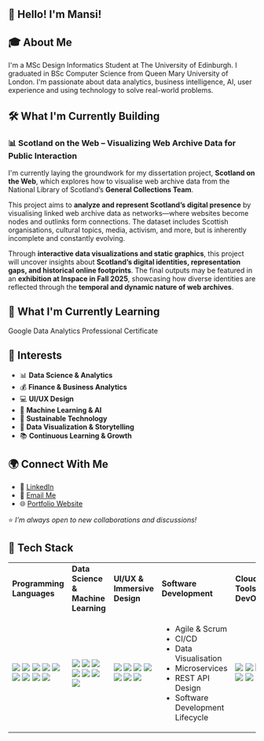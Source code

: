 ## 👋 Hello! I'm Mansi!

## 🎓 About Me
I'm a MSc Design Informatics Student at The University of Edinburgh. I graduated in BSc Computer Science from Queen Mary University of London.
I'm passionate about data analytics, business intelligence, AI, user experience and using technology to solve real-world problems.

## 🛠️ What I'm Currently Building
### 📊 Scotland on the Web – Visualizing Web Archive Data for Public Interaction  
I'm currently laying the groundwork for my dissertation project, **Scotland on the Web**, which explores how to visualise web archive data from the National Library of Scotland’s **General Collections Team**.  

This project aims to **analyze and represent Scotland’s digital presence** by visualising linked web archive data as networks—where websites become nodes and outlinks form connections. The dataset includes Scottish organisations, cultural topics, media, activism, and more, but is inherently incomplete and constantly evolving.  

Through **interactive data visualizations and static graphics**, this project will uncover insights about **Scotland’s digital identities, representation gaps, and historical online footprints**. The final outputs may be featured in an **exhibition at Inspace in Fall 2025**, showcasing how diverse identities are reflected through the **temporal and dynamic nature of web archives**.  


## 🌱 What I'm Currently Learning
Google Data Analytics Professional Certificate

## 🤔 Interests
- 📊 **Data Science & Analytics**
- 💰 **Finance & Business Analytics**
- 💻 **UI/UX Design**
- 🤖 **Machine Learning & AI**
- 🌱 **Sustainable Technology**
- 🎨 **Data Visualization & Storytelling**
- 📚 **Continuous Learning & Growth**

## 🌍 Connect With Me
- 💼 [LinkedIn](www.linkedin.com/in/mansimanoj)
- 📧 [Email Me](mailto:mansimanoj11@outlook.com)
- 🌐 [Portfolio Website](https://readymag.website/u4065009182/5266020/)

⭐ *I’m always open to new collaborations and discussions!* 

## 🚀 Tech Stack

<table>
  <tr>
    <td><b>Programming Languages</b></td>
    <td><b>Data Science & Machine Learning</b></td>
    <td><b>UI/UX & Immersive Design</b></td>
    <td><b>Software Development</b></td>
    <td><b>Cloud, Tools & DevOps</b></td>
  </tr>
  <tr>
    <td>
      <img src="https://img.shields.io/badge/Python-3776AB?style=for-the-badge&logo=python&logoColor=white">
      <img src="https://img.shields.io/badge/Java-007396?style=for-the-badge&logo=java&logoColor=white">
      <img src="https://img.shields.io/badge/C%23-239120?style=for-the-badge&logo=csharp&logoColor=white">
      <img src="https://img.shields.io/badge/C-00599C?style=for-the-badge&logo=c&logoColor=white">
      <img src="https://img.shields.io/badge/SQL-4479A1?style=for-the-badge&logo=postgresql&logoColor=white">
      <img src="https://img.shields.io/badge/JavaScript-F7DF1E?style=for-the-badge&logo=javascript&logoColor=black">
      <img src="https://img.shields.io/badge/HTML5-E34F26?style=for-the-badge&logo=html5&logoColor=white">
      <img src="https://img.shields.io/badge/CSS3-1572B6?style=for-the-badge&logo=css3&logoColor=white">
      <img src="https://img.shields.io/badge/PHP-777BB4?style=for-the-badge&logo=php&logoColor=white">
    </td>
    <td>
      <img src="https://img.shields.io/badge/TensorFlow-FF6F00?style=for-the-badge&logo=tensorflow&logoColor=white">
      <img src="https://img.shields.io/badge/PyTorch-EE4C2C?style=for-the-badge&logo=pytorch&logoColor=white">
      <img src="https://img.shields.io/badge/Pandas-150458?style=for-the-badge&logo=pandas&logoColor=white">
      <img src="https://img.shields.io/badge/Numpy-013243?style=for-the-badge&logo=numpy&logoColor=white">
      <img src="https://img.shields.io/badge/Scikit--Learn-F7931E?style=for-the-badge&logo=scikit-learn&logoColor=white">
      <img src="https://img.shields.io/badge/Power%20BI-F2C811?style=for-the-badge&logo=powerbi&logoColor=black">
      <img src="https://img.shields.io/badge/MATLAB-0076A8?style=for-the-badge&logo=mathworks&logoColor=white">
    </td>
    <td>
      <img src="https://img.shields.io/badge/Figma-F24E1E?style=for-the-badge&logo=figma&logoColor=white">
      <img src="https://img.shields.io/badge/Adobe%20XD-470137?style=for-the-badge&logo=adobe%20xd&logoColor=white">
      <img src="https://img.shields.io/badge/Adobe%20Photoshop-31A8FF?style=for-the-badge&logo=adobephotoshop&logoColor=white">
      <img src="https://img.shields.io/badge/Adobe%20Illustrator-FF9A00?style=for-the-badge&logo=adobeillustrator&logoColor=white">
      <img src="https://img.shields.io/badge/Blender-F5792A?style=for-the-badge&logo=blender&logoColor=white">
      <img src="https://img.shields.io/badge/Unity-100000?style=for-the-badge&logo=unity&logoColor=white">
      <img src="https://img.shields.io/badge/TouchDesigner-FF4000?style=for-the-badge&logo=derivative&logoColor=white">
    </td>
    <td>
      <ul>
        <li>Agile & Scrum</li>
        <li>CI/CD</li>
        <li>Data Visualisation</li>
        <li>Microservices</li>
        <li>REST API Design</li>
        <li>Software Development Lifecycle</li>
      </ul>
    </td>
    <td>
      <img src="https://img.shields.io/badge/Git-F05032?style=for-the-badge&logo=git&logoColor=white">
      <img src="https://img.shields.io/badge/Jira-0052CC?style=for-the-badge&logo=jira&logoColor=white">
      <img src="https://img.shields.io/badge/Docker-2496ED?style=for-the-badge&logo=docker&logoColor=white">
      <img src="https://img.shields.io/badge/Github-181717?style=for-the-badge&logo=github&logoColor=white">
      <img src="https://img.shields.io/badge/AWS-232F3E?style=for-the-badge&logo=amazon-aws&logoColor=white">
    </td>
  </tr>
</table>




<!--
**pluto93/pluto93** is a ✨ _special_ ✨ repository because its `README.md` (this file) appears on your GitHub profile.

Here are some ideas to get you started:

- 🔭 I’m currently working on ...
- 🌱 I’m currently learning ...
- 👯 I’m looking to collaborate on ...
- 🤔 I’m looking for help with ...
- 💬 Ask me about ...
- 📫 How to reach me: ...
- 😄 Pronouns: ...
- ⚡ Fun fact: ...
-->
